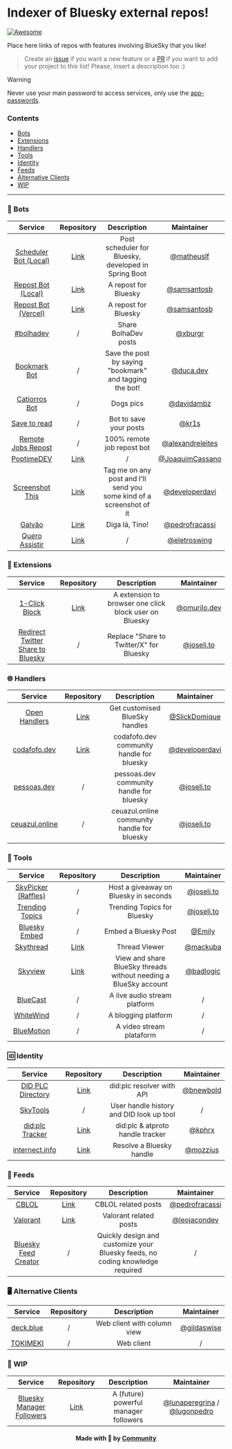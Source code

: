 # Indexer of Bluesky external repos!
[![Awesome](https://cdn.rawgit.com/sindresorhus/awesome/d7305f38d29fed78fa85652e3a63e154dd8e8829/media/badge.svg)](https://github.com/sindresorhus/awesome)

Place here links of repos with features involving BlueSky that you like!

> Create an [issue](https://github.com/lunaperegrina/awesome-bsky/issues/new/choose) if you want a new feature or a [PR](https://github.com/lunaperegrina/awesome-bsky/compare) if you want to add your project to this list! Please, insert a description too :)

> [!WARNING]  
> Never use your main password to access services, only use the [app-passwords](https://bsky.app/settings/app-passwords).

### Contents

- [Bots](#-Bots)
- [Extensions](#-Extensions)
- [Handlers](#-Handlers)
- [Tools](#-Tools)
- [Identity](#-Identity)
- [Feeds](#-Feeds)
- [Alternative Clients](#%EF%B8%8F-alternative-clients)
- [WIP](#-WIP)

---

### 🤖 Bots

| Service | Repository | Description | Maintainer|
|:----------:|:-------------:|:------:|:------:|
| [Scheduler Bot (Local)](https://github.com/matheuslf/spring.boot.scheduler.bluesky) |  [Link](https://github.com/matheuslf/spring.boot.scheduler.bluesky) | Post scheduler for Bluesky, developed in Spring Boot |  [@matheuslf](https://github.com/matheuslf)     |
| [Repost Bot (Local)](https://github.com/samsantosb/Local-Bluesky-Repost-Bot) |    [Link](https://github.com/samsantosb/Local-Bluesky-Repost-Bot)   | A repost for Bluesky | [@samsantosb](https://github.com/samsantosb) |
| [Repost Bot (Vercel)](https://github.com/samsantosb/Bluesky-Repost-Bot) | [Link](https://github.com/samsantosb/Bluesky-Repost-Bot) | A repost for Bluesky | [@samsantosb](https://github.com/samsantosb) |
| [#bolhadev](https://bsky.app/profile/bolhadev.com) | / | Share BolhaDev posts |[@xburgr](https://bsky.app/profile/did:plc:7mcf3jopjztipcusxgeaj2vy)|
| [Bookmark Bot](https://bsky.app/profile/did:plc:ugr4cq2txrfg4cdro2axjgie) | / |Save the post by saying "bookmark" and tagging the bot!|[@duca.dev](https://bsky.app/profile/did:plc:meo7jkjahpczfoo5kcs5ieeh)|
| [Catiorros Bot](https://bsky.app/profile/did:plc:uyxcilaeh56er653ip7bkpiv) | / | Dogs pics |[@davidambz](https://github.com/davidambz)|
| [Save to read](https://bsky.app/profile/savetoread.bsky.social) | / | Bot to save your posts | [@kr1s](https://github.com/Cristuker)      |
| [Remote Jobs Repost](https://bsky.app/profile/remotejobs.bsky.social) |  / | 100% remote job repost bot |[@alexandreleites](https://bsky.app/profile/did:plc:rpznpgbbs5dx6fmfqmdmy4l6)|
| [PoptimeDEV](https://github.com/JoaquimCassano/PoptimeDEV-2.0) |  [Link](https://github.com/JoaquimCassano/PoptimeDEV-2.0) | / |[@JoaquimCassano](https://github.com/JoaquimCassano)|
| [Screenshot This](https://bsky.app/profile/screenshotthis.dev) |  [Link](https://github.com/developerdavi/screenshot-this-bsky) | Tag me on any post and I'll send you some kind of a screenshot of it |[@developerdavi](https://github.com/developerdavi)|
| [Galvão](https://bsky.app/profile/galvaobot.fracas.si) | [Link](https://github.com/pedrofracassi/galvao-bluesky-bot) |Diga lá, Tino! |[@pedrofracassi](https://github.com/pedrofracassi) |
| [Quero Assistir](https://github.com/eletroswing/queroassistir) | [Link](https://github.com/eletroswing/queroassistir) | / |[@eletroswing](https://github.com/pedrofracassi) |

### 🧩 Extensions

| Service | Repository | Description | Maintainer|
|:----------:|:-------------:|:------:|:------:|
|[1-Click Block](https://github.com/omurilo/bsky-one-click-block) | [Link](https://github.com/omurilo/bsky-one-click-block) | A extension to browser one click block user on Bluesky |[@omurilo.dev](https://bsky.app/profile/omurilo.dev)|
| [Redirect Twitter Share to Bluesky](https://share.notx.blue) | /  | Replace "Share to Twitter/X" for Bluesky |[@joseli.to](https://bsky.app/profile/joseli.to)|


### 🌐 Handlers

| Service | Repository | Description | Maintainer|
|:----------:|:-------------:|:------:|:------:|
| [Open Handlers](https://handles.domi.zip/)|  [Link](https://github.com/SlickDomique/open-handles) | Get customised BlueSky handles |[@SlickDomique](https://github.com/SlickDomique)|
| [codafofo.dev](codafofo.dev) | [Link](https://github.com/developerdavi/codafofo.dev) | codafofo.dev community handle for bluesky |[@developerdavi](https://github.com/developerdavi)|
| [pessoas.dev](https://pessoas.dev) | / |pessoas.dev community handle for bluesky |[@joseli.to](https://bsky.app/profile/joseli.to)|
| [ceuazul.online](https://ceuazul.online) | / |ceuazul.online community handle for bluesky |[@joseli.to](https://bsky.app/profile/joseli.to)|

### 🔧 Tools

| Service | Repository | Description | Maintainer|
|:----------:|:-------------:|:------:|:------:|
| [SkyPicker (Raffles)](https://skypicker.site) |  / | Host a giveaway on Bluesky in seconds |[@joseli.to](https://bsky.app/profile/joseli.to)|
| [Trending Topics](https://trending.notx.blue) | / |Trending Topics for Bluesky |[@joseli.to](https://bsky.app/profile/joseli.to)|
| [Bluesky Embed](https://embed.bsky.app/)| / | Embed a Bluesky Post |[@Emily](https://bsky.app/profile/did:plc:vjug55kidv6sye7ykr5faxxn)|
| [Skythread](https://blue.mackuba.eu/skythread/)| [Link](https://github.com/mackuba/skythread)| Thread Viewer |[@mackuba](https://github.com/mackuba)|
| [Skyview](https://skyview.social/)| [Link](https://github.com/badlogic/skyview)| View and share BlueSky threads without needing a BlueSky account |[@badlogic](https://github.com/badlogic)|
| [BlueCast](https://www.bluecast.app/)| / | A live audio stream platform | / |
| [WhiteWind](https://whtwnd.com/)| / | A blogging platform | / |
| [BlueMotion](https://www.bluemotion.app/)| / | A video stream plataform | / |


### 🆔 Identity

| Service | Repository | Description | Maintainer|
|:----------:|:-------------:|:------:|:------:|
|[DID PLC Directory](https://web.plc.directory/) | [Link](https://github.com/did-method-plc/did-method-plc) | did:plc resolver with API |[@bnewbold](https://github.com/bnewbold) |
|[SkyTools](https://skytools.anon5r.com/) | / | User handle history and DID look up tool | / |
|[did:plc Tracker](https://plc-handle-tracker.kpherox.dev/) | [Link](https://github.com/kphrx/plc-handle-tracker) | did:plc & atproto handle tracker | [@kphrx](https://github.com/kphrx) |
|[internect.info](https://internect.info/) | [Link](https://github.com/mozzius/internect.info) | Resolve a Bluesky handle | [@mozzius](https://github.com/mozzius) |

### 📰 Feeds

| Service | Repository | Description | Maintainer|
|:----------:|:-------------:|:------:|:------:|
| [CBLOL](https://bsky.app/profile/pedrofracassi.dev/feed/cblol)|  [Link](https://github.com/pedrofracassi/bluesky-cblol-feed) | CBLOL related posts |[@pedrofracassi](https://github.com/pedrofracassi)|
| [Valorant](https://bsky.app/profile/leo.vlr.social/feed/valorant) |  [Link](https://github.com/leojacondev/valorant-bsky-feed) | Valorant related posts |[@leojacondev](https://github.com/leojacondev)|
| [Bluesky Feed Creator](https://blueskyfeedcreator.com/)| / | Quickly design and customize your Bluesky feeds, no coding knowledge required | / |

### 🖥️ Alternative Clients

| Service | Repository | Description | Maintainer|
|:----------:|:-------------:|:------:|:------:|
| [deck.blue](https://deck.blue/) |  / | Web client with column view | [@gildaswise](https://bsky.app/profile/gildaswise.com) |
| [TOKIMEKI](https://tokimekibluesky.vercel.app/) |  / | Web client | / |

### 🚧 WIP

| Service | Repository | Description | Maintainer|
|:----------:|:-------------:|:------:|:------:|
| [Bluesky Manager Followers](https://github.com/lunaperegrina/bluesky-followers) |  [Link](https://github.com/lunaperegrina/bluesky-followers) | A (future) powerful manager followers |[@lunaperegrina](https://github.com/lunaperegrina) / [@lugonpedro](https://github.com/lugonpedro)|

<h4 align="center">
    Made with 💜 by <a href="https://github.com/lunaperegrina/awesome-bsky/graphs/contributors" target="_blank">Community</a>
</h4>
